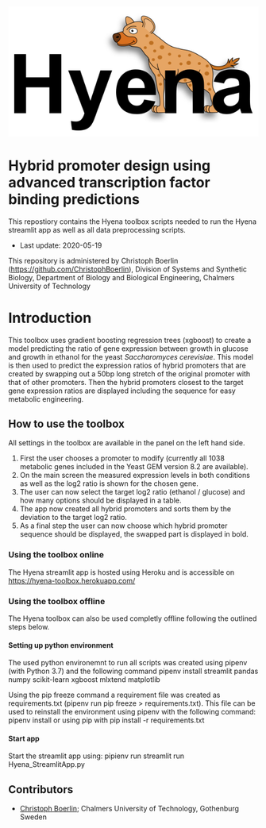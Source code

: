 ![Hyena Logo](/Logo_small.png)
# Hybrid promoter design using advanced transcription factor binding predictions

This repostiory contains the Hyena toolbox scripts needed to run the Hyena streamlit app as well as all data preprocessing scripts.

- Last update: 2020-05-19

This repository is administered by Christoph Boerlin (https://github.com/ChristophBoerlin), Division of Systems and Synthetic Biology, Department of Biology and Biological Engineering, Chalmers University of Technology

# Introduction
This toolbox uses gradient boosting regression trees (xgboost) to create a model predicting the ratio of gene expression between growth in glucose and growth in ethanol for the yeast _Saccharomyces cerevisiae_.
This model is then used to predict the expression ratios of hybrid promoters that are created by swapping out a 50bp long stretch of the original promoter with that of other promoters. Then the hybrid promoters closest to the target gene expression ratios are displayed including the sequence for easy metabolic engineering.

## How to use the toolbox
All settings in the toolbox are available in the panel on the left hand side.
1) First the user chooses a promoter to modify (currently all 1038 metabolic genes included in the Yeast GEM version 8.2 are available).
2) On the main screen the measured expression levels in both conditions as well as the log2 ratio is shown for the chosen gene.
3) The user can now select the target log2 ratio (ethanol / glucose) and how many options should be displayed in a table.
4) The app now created all hybrid promoters and sorts them by the deviation to the target log2 ratio.
5) As a final step the user can now choose which hybrid promoter sequence should be displayed, the swapped part is displayed in bold.

### Using the toolbox online
The Hyena streamlit app is hosted using Heroku and is accessible on https://hyena-toolbox.herokuapp.com/

### Using the toolbox offline
The Hyena toolbox can also be used completly offline following the outlined steps below.

#### Setting up python environment
The used python environemnt to run all scripts was created using pipenv (with Python 3.7) and the following command
pipenv install streamlit pandas numpy scikit-learn xgboost mlxtend matplotlib

Using the pip freeze command a requirement file was created as requirements.txt (pipenv run pip freeze > requirements.txt).
This file can be used to reinstall the environment using pipenv with the following command:
pipenv install
or using pip with
pip install -r requirements.txt 

#### Start app
Start the streamlit app using:
pipienv run streamlit run Hyena_StreamlitApp.py

## Contributors
- [Christoph Boerlin](https://www.chalmers.se/en/staff/Pages/borlinc.aspx); Chalmers University of Technology, Gothenburg Sweden
